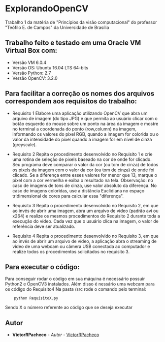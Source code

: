 # ExplorandoOpenCV
Trabalho 1 da matéria de "Princípios da visão computacional" do professor "Teófilo E. de Campos" da Universidade de Brasília

## Trabalho feito e testado em uma Oracle VM Virtual Box com:
* Versão VM 6.0.4
* Versão OS: Ubuntu 16.04 LTS 64-bits
* Versão Python: 2.7
* Versão OpenCV: 3.2.0

## Para facilitar a correção os nomes dos arquivos correspondem aos requisitos do trabalho:
* Requisito 1
	Elabore uma aplicação utilizando OpenCV que abra um arquivo de imagem (do tipo JPG) e que permita ao usuário clicar com o botão esquerdo do mouse sobre um ponto na área da imagem e mostre no terminal a coordenada do ponto (row,column) na imagem, informando os valores do pixel RGB, quando a imagem for colorida ou o valor da intensidade do pixel quando a imagem for em nível de cinza (greyscale).
	
* Requisito 2
	Repita o procedimento desenvolvido no Requisito 1 e crie uma rotina de seleção de pixels baseado na cor de onde for clicado.
	Seu programa deve comparar o valor da cor (ou tom de cinza) de todos os pixels da imagem com o valor da cor (ou tom de cinza) de onde foi clicado.
	Se a diferença entre esses valores for menor que 13, marque o pixel com a cor vermelha e exiba o resultado na tela.
	Observação: no caso de imagens de tons de cinza, use valor absoluto da diferença. No caso de imagens coloridas, use a distância Euclidiana no espaço tridimensional de cores para calcular essa "diferença".

* Requisito 3
	Repita o procedimento desenvolvido no Requisito 2, em que ao invés de abrir uma imagem, abra um arquivo de vídeo (padrão avi ou x264) e realize os mesmos procedimentos do Requisito 2 durante toda a execução do vídeo.
	Cada vez que o usuário clica na imagem, o valor de referência deve ser atualizado.
	
* Requisito 4
	Repita o procedimento desenvolvido no Requisito 3, em que ao invés de abrir um arquivo de vídeo, a aplicação abra o streaming de vídeo de uma webcam ou câmera USB conectada ao computador e realize todos os procedimentos solicitados no requisito 3.
	
	
## Para executar o código:
Para conseguir rodar o código em sua máquina é necessário possuir Python2 e OpenCV3 instalados. Além disso é nessário uma webcam para os código do Requisito4
Na pasta /src rode o comando pelo terminal:
```
	python RequisitoX.py
```
Sendo X o número referente ao código que se deseja executar

## Autor

* **VictorRPacheco** - *Autor* - [VictorRPacheco](https://github.com/VictorRPacheco)

